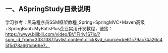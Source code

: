 ## 一、ASpringStudy目录说明

学习参考：黑马程序员SSM框架教程_Spring+SpringMVC+Maven高级+SpringBoot+MyBatisPlus企业实用开发教程，链接：https://www.bilibili.com/video/BV1Fi4y1S7ix/?spm_id_from=333.1387.favlist.content.click&vd_source=be61c79ac74a26c45f5d78a661cb66e7。



